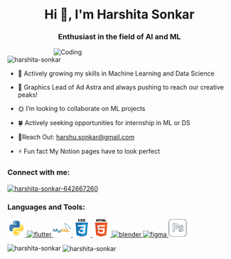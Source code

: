 <h1 align="center">Hi 👋, I'm Harshita Sonkar</h1>
<h3 align="center">Enthusiast in the field of AI and ML</h3>

<img align="right" alt = "Coding" width = "400" src= "https://i.pinimg.com/originals/16/89/5b/16895b231b6da505e2e4acef02a3c1fe.gif">

<p align="left"> <img src="https://komarev.com/ghpvc/?username=harshita-sonkar&label=Profile%20views&color=016b79&style=flat-square" alt="harshita-sonkar" /> </p>

- 🌱 Actively growing my skills in Machine Learning and Data Science

- 🎨 Graphics Lead of Ad Astra and always pushing to reach our creative peaks!

- 🌞 I’m looking to collaborate on ML projects

- 🍀 Actively seeking opportunities for internship in ML or DS

- 📮Reach Out: harshu.sonkar@gmail.com

- ⚡ Fun fact My Notion pages have to look perfect

<h3 align="left">Connect with me:</h3>
<p align="left">
<a href="https://linkedin.com/in/harshita-sonkar-642667260" target="blank"><img align="center" src="https://raw.githubusercontent.com/rahuldkjain/github-profile-readme-generator/master/src/images/icons/Social/linked-in-alt.svg" alt="harshita-sonkar-642667260" height="30" width="40" /></a>
</p>

<h3 align="left">Languages and Tools:</h3>
<p align="left">
<a href="https://www.python.org" target="_blank" rel="noreferrer"> <img src="https://raw.githubusercontent.com/devicons/devicon/master/icons/python/python-original.svg" alt="python" width="40" height="40"/> </a>  
<a href="https://flutter.dev" target="_blank" rel="noreferrer"> <img src="https://www.vectorlogo.zone/logos/flutterio/flutterio-icon.svg" alt="flutter" width="40" height="40"/> </a>
<a href="https://www.mysql.com/" target="_blank" rel="noreferrer"> <img src="https://raw.githubusercontent.com/devicons/devicon/master/icons/mysql/mysql-original-wordmark.svg" alt="mysql" width="40" height="40"/> </a> 
<a href="https://www.w3schools.com/css/" target="_blank" rel="noreferrer"> <img src="https://raw.githubusercontent.com/devicons/devicon/master/icons/css3/css3-original-wordmark.svg" alt="css3" width="40" height="40"/> </a> 
<a href="https://www.w3.org/html/" target="_blank" rel="noreferrer"> <img src="https://raw.githubusercontent.com/devicons/devicon/master/icons/html5/html5-original-wordmark.svg" alt="html5" width="40" height="40"/> </a> 
<a href="https://www.blender.org/" target="_blank" rel="noreferrer"> <img src="https://download.blender.org/branding/community/blender_community_badge_white.svg" alt="blender" width="40" height="40"/> </a>
<a href="https://www.figma.com/" target="_blank" rel="noreferrer"> <img src="https://www.vectorlogo.zone/logos/figma/figma-icon.svg" alt="figma" width="40" height="40"/> </a> 
<a href="https://www.photoshop.com/en" target="_blank" rel="noreferrer"> <img src="https://raw.githubusercontent.com/devicons/devicon/master/icons/photoshop/photoshop-line.svg" alt="photoshop" width="40" height="40"/> </a> 
</p>

<p><img align="left" src="https://github-readme-stats.vercel.app/api/top-langs?username=harshita-sonkar&show_icons=true&locale=en&layout=compact" alt="harshita-sonkar" /></p>

<p>&nbsp;<img align="center" src="https://github-readme-stats.vercel.app/api?username=harshita-sonkar&show_icons=true&theme=tokyonight&locale=en" alt="harshita-sonkar" /></p>
